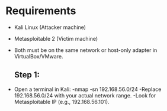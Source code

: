  #  Requirements
- Kali Linux (Attacker machine)

- Metasploitable 2 (Victim machine)

- Both must be on the same network or host-only adapter in VirtualBox/VMware.
   ## Step 1:
- Open a terminal in Kali:
-nmap -sn 192.168.56.0/24
-Replace 192.168.56.0/24 with your actual network range.
-Look for Metasploitable IP (e.g., 192.168.56.101).
